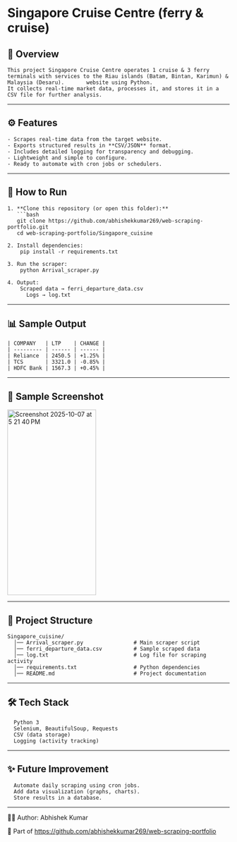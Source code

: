 # Singapore Cruise Centre (ferry & cruise)

## 📌 Overview
    This project Singapore Cruise Centre operates 1 cruise & 3 ferry terminals with services to the Riau islands (Batam, Bintan, Karimun) & Malaysia (Desaru).       website using Python.  
    It collects real-time market data, processes it, and stores it in a CSV file for further analysis.

---

## ⚙️ Features
    - Scrapes real-time data from the target website.  
    - Exports structured results in **CSV/JSON** format.  
    - Includes detailed logging for transparency and debugging.  
    - Lightweight and simple to configure.  
    - Ready to automate with cron jobs or schedulers.

---

## 🚀 How to Run

    1. **Clone this repository (or open this folder):**
       ```bash
       git clone https://github.com/abhishekkumar269/web-scraping-portfolio.git
       cd web-scraping-portfolio/Singapore_cuisine
    
    2. Install dependencies:
        pip install -r requirements.txt
    
    3. Run the scraper:
        python Arrival_scraper.py
    
    4. Output:
        Scraped data → ferri_departure_data.csv
          Logs → log.txt

---

## 📊 Sample Output

    | COMPANY   | LTP    | CHANGE |
    | --------- | ------ | ------ |
    | Reliance  | 2450.5 | +1.25% |
    | TCS       | 3321.0 | -0.85% |
    | HDFC Bank | 1567.3 | +0.45% |
    

---
## 📸 Sample Screenshot

<img width="201" height="421" alt="Screenshot 2025-10-07 at 5 21 40 PM" src="https://github.com/user-attachments/assets/287b8149-e3c1-481a-aeb1-cfc54b029704" />


---
## 📂 Project Structure
      
    Singapore_cuisine/
      │── Arrival_scraper.py                # Main scraper script
      │── ferri_departure_data.csv          # Sample scraped data
      │── log.txt                           # Log file for scraping activity
      │── requirements.txt                  # Python dependencies
      │── README.md                         # Project documentation
---

## 🛠️ Tech Stack

      Python 3
      Selenium, BeautifulSoup, Requests  
      CSV (data storage)
      Logging (activity tracking)

---
## ✨ Future Improvement

      Automate daily scraping using cron jobs.
      Add data visualization (graphs, charts).
      Store results in a database.

---
👨‍💻 Author: Abhishek Kumar

  🔗 Part of https://github.com/abhishekkumar269/web-scraping-portfolio
